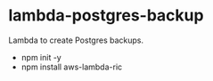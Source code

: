 # lambda-postgres-backup
Lambda to create Postgres backups.

- npm init -y
- npm install aws-lambda-ric
